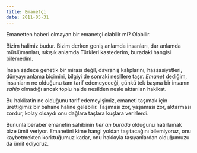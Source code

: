 ```yaml
---
title: Emanetçi
date: 2011-05-31
---
```


Emanetten haberi olmayan bir emanetçi olabilir mi? Olabilir.

Bizim halimiz budur. Bizim derken geniş anlamda insanları, dar anlamda
müslümanları, sıkışık anlamda Türkleri kastederim, buradaki hangisi
bilemedim.

İnsan sadece genetik bir mirası değil, davranış kalıplarını,
hassasiyetleri, dünyayı anlama biçimini, bilgiyi de sonraki nesillere
taşır. *Emanet* dediğim, insanların ne olduğunu tam tarif edemeyeceği,
çünkü tek başına bir insanın *sahip* olmadığı ancak toplu halde nesilden
nesle aktarılan hakikat.

Bu hakikatin ne olduğunu tarif edemeyişimiz, emaneti taşımak için
ürettiğimiz bir bahane haline gelebilir. Taşıması zor, yaşaması zor,
aktarması zordur, kolay olsaydı onu dağlara taşlara kuşlara verirlerdi.

Bununla beraber emanetin sahibinin *her an burada* olduğunu hatırlamak
bize ümit veriyor. Emanetini kime hangi yoldan taşıtacağını bilemiyoruz,
onu kaybetmekten korktuğumuz kadar, onu hakkıyla taşıyanlardan
olduğumuzu da ümit ediyoruz.
